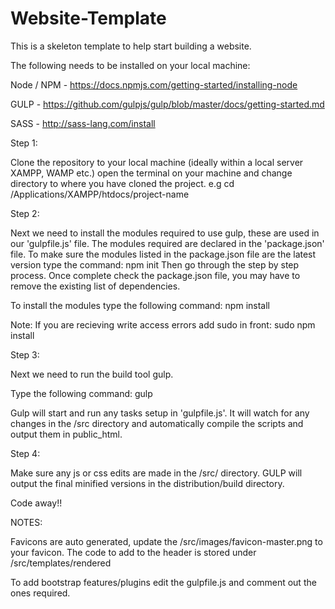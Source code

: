 # Website-Template

This is a skeleton template to help start building a website.

The following needs to be installed on your local machine:

Node / NPM - https://docs.npmjs.com/getting-started/installing-node

GULP - https://github.com/gulpjs/gulp/blob/master/docs/getting-started.md

SASS - http://sass-lang.com/install

Step 1:

Clone the repository to your local machine (ideally within a local server XAMPP, WAMP etc.) open the terminal on your machine and change directory to where you have cloned the project. e.g cd /Applications/XAMPP/htdocs/project-name

Step 2:

Next we need to install the modules required to use gulp, these are used in our 'gulpfile.js' file. The modules required are declared in the 'package.json' file. To make sure the modules listed in the package.json file are the latest version type the command: npm init
Then go through the step by step process. Once complete check the package.json file, you may have to remove the existing list of dependencies.

To install the modules type the following command: npm install

Note: If you are recieving write access errors add sudo in front: sudo npm install

Step 3:

Next we need to run the build tool gulp.

Type the following command: gulp

Gulp will start and run any tasks setup in 'gulpfile.js'. It will watch for any changes in the /src directory and automatically compile the scripts and output them in public_html.

Step 4:

Make sure any js or css edits are made in the /src/ directory. GULP will output the final minified versions in the distribution/build directory.

Code away!!

NOTES:

Favicons are auto generated, update the /src/images/favicon-master.png to your favicon. The code to add to the header is stored under /src/templates/rendered

To add bootstrap features/plugins edit the gulpfile.js and comment out the ones required.
